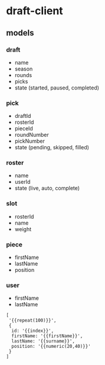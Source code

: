 # draft-client

## models

### draft
* name
* season
* rounds
* picks
* state (started, paused, completed)

### pick
* draftId
* rosterId
* pieceId
* roundNumber
* pickNumber
* state (pending, skipped, filled)

### roster
* name
* userId
* state (live, auto, complete)

### slot
* rosterId
* name
* weight

### piece
* firstName
* lastName
* position

### user
* firstName
* lastName

```
[
 '{{repeat(100)}}',
 {
  id: '{{index}}',
  firstName: '{{firstName}}',
  lastName: '{{surname}}',
  position: '{{numeric(20,40)}}'
 }
]
```